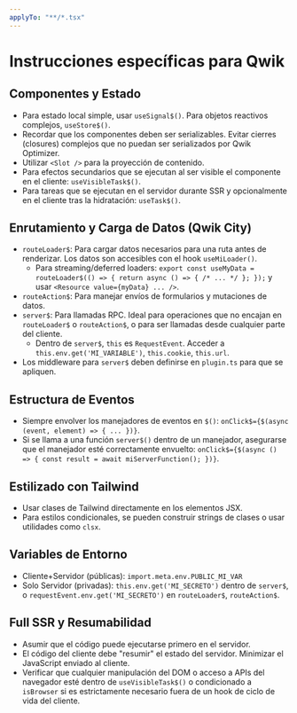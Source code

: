 ```yaml
---
applyTo: "**/*.tsx"
---
```

# Instrucciones específicas para Qwik

## Componentes y Estado
- Para estado local simple, usar `useSignal$()`. Para objetos reactivos complejos, `useStore$()`.
- Recordar que los componentes deben ser serializables. Evitar cierres (closures) complejos que no puedan ser serializados por Qwik Optimizer.
- Utilizar `<Slot />` para la proyección de contenido.
- Para efectos secundarios que se ejecutan al ser visible el componente en el cliente: `useVisibleTask$()`.
- Para tareas que se ejecutan en el servidor durante SSR y opcionalmente en el cliente tras la hidratación: `useTask$()`.

## Enrutamiento y Carga de Datos (Qwik City)
- `routeLoader$`: Para cargar datos necesarios para una ruta antes de renderizar. Los datos son accesibles con el hook `useMiLoader()`.
  - Para streaming/deferred loaders: `export const useMyData = routeLoader$(() => { return async () => { /* ... */ }; });` y usar `<Resource value={myData} ... />`.
- `routeAction$`: Para manejar envíos de formularios y mutaciones de datos.
- `server$`: Para llamadas RPC. Ideal para operaciones que no encajan en `routeLoader$` o `routeAction$`, o para ser llamadas desde cualquier parte del cliente.
  - Dentro de `server$`, `this` es `RequestEvent`. Acceder a `this.env.get('MI_VARIABLE')`, `this.cookie`, `this.url`.
- Los middleware para `server$` deben definirse en `plugin.ts` para que se apliquen.

## Estructura de Eventos
- Siempre envolver los manejadores de eventos en `$()`: `onClick$={$(async (event, element) => { ... })}`.
- Si se llama a una función `server$()` dentro de un manejador, asegurarse que el manejador esté correctamente envuelto: `onClick$={$(async () => { const result = await miServerFunction(); })}`.

## Estilizado con Tailwind
- Usar clases de Tailwind directamente en los elementos JSX.
- Para estilos condicionales, se pueden construir strings de clases o usar utilidades como `clsx`.

## Variables de Entorno
- Cliente+Servidor (públicas): `import.meta.env.PUBLIC_MI_VAR`
- Solo Servidor (privadas): `this.env.get('MI_SECRETO')` dentro de `server$`, o `requestEvent.env.get('MI_SECRETO')` en `routeLoader$`, `routeAction$`.

## Full SSR y Resumabilidad
- Asumir que el código puede ejecutarse primero en el servidor.
- El código del cliente debe "resumir" el estado del servidor. Minimizar el JavaScript enviado al cliente.
- Verificar que cualquier manipulación del DOM o acceso a APIs del navegador esté dentro de `useVisibleTask$()` o condicionado a `isBrowser` si es estrictamente necesario fuera de un hook de ciclo de vida del cliente.